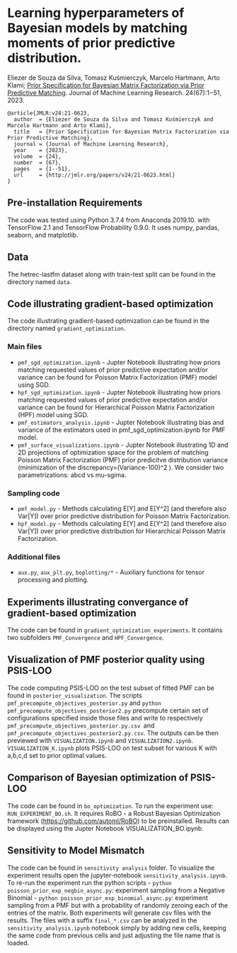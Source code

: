 # Learning hyperparameters of Bayesian models by matching moments of prior predictive distribution.


Eliezer de Souza da Silva, Tomasz Kuśmierczyk, Marcelo Hartmann, Arto Klami; [Prior Specification for Bayesian Matrix Factorization via Prior Predictive Matching](https://www.jmlr.org/papers/v24/21-0623.html). Journal of Machine Learning Research. 24(67):1−51, 2023.
```
@article{JMLR:v24:21-0623,
  author  = {Eliezer de Souza da Silva and Tomasz Kuśmierczyk and Marcelo Hartmann and Arto Klami},
  title   = {Prior Specification for Bayesian Matrix Factorization via Prior Predictive Matching},
  journal = {Journal of Machine Learning Research},
  year    = {2023},
  volume  = {24},
  number  = {67},
  pages   = {1--51},
  url     = {http://jmlr.org/papers/v24/21-0623.html}
}

```

## Pre-installation Requirements

The code was tested using Python 3.7.4 from Anaconda 2019.10.
with TensorFlow 2.1 and TensorFlow Probability 0.9.0.
It uses numpy, pandas, seaborn, and matplotlib.


## Data

The hetrec-lastfm dataset along with train-test split can be found in the directory named ``data``.


## Code illustrating gradient-based optimization

The code illustrating gradient-based optimization can be found in the directory named ``gradient_optimization``.

### Main files 
  * ``pmf_sgd_optimization.ipynb``  - Jupter Notebook illustrating how priors matching requested values of prior predictive expectation and/or variance can be found for Poisson Matrix Factorization (PMF) model using SGD.
  * ``hpf_sgd_optimization.ipynb``  - Jupter Notebook illustrating how priors matching requested values of prior predictive expectation and/or variance can be found for Hierarchical Poisson Matrix Factorization (HPF) model using SGD.
  * ``pmf_estimators_analysis.ipynb``  - Jupter Notebook illustrating bias and variance of the estimators used in pmf_sgd_optimization.ipynb for PMF model.
  * ``pmf_surface_visualizations.ipynb``  - Jupter Notebook illustrating 1D and 2D projections of optimization space for the problem of matching Poisson Matrix Factorization (PMF) prior predicitve distribution variance (minimization of the discrepancy=(Variance-100)^2 ). We consider two parametrizations: abcd vs mu-sgima. 

### Sampling code 
  * ``pmf_model.py``  - Methods calculating E[Y] and E[Y^2] (and therefore also Var[Y]) over prior predictive distribution for Poisson Matrix Factorization.
  * ``hpf_model.py``  - Methods calculating E[Y] and E[Y^2] (and therefore also Var[Y]) over prior predictive distribution for Hierarchical Poisson Matrix Factorization.

### Additional files 
  * ``aux.py``, ``aux_plt.py``, ``boplotting/*``  - Auxiliary functions for tensor processing and plotting.


## Experiments illustrating convergance of gradient-based optimization

The code can be found in ``gradient_optimization_experiments``.
It contains two subfolders ``PMF_Convergence`` and ``HPF_Convergence``.


## Visualization of PMF posterior quality using PSIS-LOO

The code computing PSIS-LOO on the test subset of fitted PMF can be found in ``posterior_visualization``. The scripts ``pmf_precompute_objectives_posterior.py`` and ``python pmf_precompute_objectives_posterior2.py`` precompute certain set of configurations specified inside those files and write to respectively ``pmf_precompute_objectives_posterior.py.csv ``and ``pmf_precompute_objectives_posterior2.py.csv``. The outputs can be then previewed with ``VISUALIZATION.ipynb`` and ``VISUALIZATION2.ipynb``.
``VISUALIZATION_K.ipynb`` plots PSIS-LOO on test subset for various K with a,b,c,d set to prior optimal values.


## Comparison of Bayesian optimization of PSIS-LOO 

The code can be found in ``bo_optimization``. To run the experiment use: ``RUN_EXPERIMENT_BO.sh``. 
It requires RoBO - a Robust Bayesian Optimization framework (https://github.com/automl/RoBO) to be preinstalled.
Results can be displayed using the Jupter Notebook VISUALIZATION_BO.ipynb.

## Sensitivity to Model Mismatch 

The code can be found in ``sensitivity analysis`` folder. 
To visualize the experiment results open the jupyter-notebook ``sensitivity_analysis.ipynb``.
To re-run the experiment run the python scripts
	- ``python poisson_prior_exp_negbin_async.py``: experiment sampling from a Negative Binomial
	- ``python poisson_prior_exp_binomial_async.py``: experiment sampling from a PMF but with a probability of randomly zeroing each of the entries of the matrix.
Both experiments will generate csv files with the results. The files with a suffix ``final_*.csv`` can be analyzed in the ``sensitivity_analysis.ipynb`` notebook simply by adding new cells, keeping the same code from previous cells and just adjusting the file name that is loaded.

